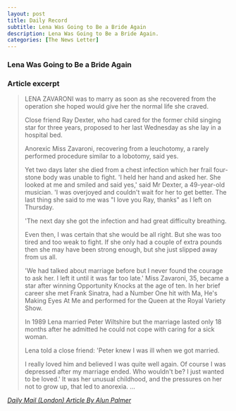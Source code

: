 ```yaml
---
layout: post
title: Daily Record
subtitle: Lena Was Going to Be a Bride Again
description: Lena Was Going to Be a Bride Again.
categories: [The News Letter]
---
```


### Lena Was Going to Be a Bride Again

### Article excerpt
> LENA ZAVARONI was to marry as soon as she recovered from the operation she hoped would give her the normal life she craved.
>
> Close friend Ray Dexter, who had cared for the former child singing star for three years, proposed to her last Wednesday as she lay in a hospital bed.
>
> Anorexic Miss Zavaroni, recovering from a leuchotomy, a rarely performed procedure similar to a lobotomy, said yes.
>
> Yet two days later she died from a chest infection which her frail four-stone body was unable to fight. 'I held her hand and asked her. She looked at me and smiled and said yes,' said Mr Dexter, a 49-year-old musician. 'I was overjoyed and couldn't wait for her to get better. The last thing she said to me was "I love you Ray, thanks" as I left on Thursday.
>
> 'The next day she got the infection and had great difficulty breathing.
>
> Even then, I was certain that she would be all right. But she was too tired and too weak to fight. If she only had a couple of extra pounds then she may have been strong enough, but she just slipped away from us all.
>
> 'We had talked about marriage before but I never found the courage to ask her. I left it until it was far too late.' Miss Zavaroni, 35, became a star after winning Opportunity Knocks at the age of ten. In her brief career she met Frank Sinatra, had a Number One hit with Ma, He's Making Eyes At Me and performed for the Queen at the Royal Variety Show.
>
> In 1989 Lena married Peter Wiltshire but the marriage lasted only 18 months after he admitted he could not cope with caring for a sick woman.
>
> Lena told a close friend: 'Peter knew I was ill when we got married.
>
> I really loved him and believed I was quite well again. Of course I was depressed after my marriage ended. Who wouldn't be? I just wanted to be loved.' It was her unusual childhood, and the pressures on her not to grow up, that led to anorexia. …

<cite>[Daily Mail (London) Article By Alun Palmer](https://www.questia.com/article/1G1-109702123/lena-was-going-to-be-a-bride-again)</cite>

